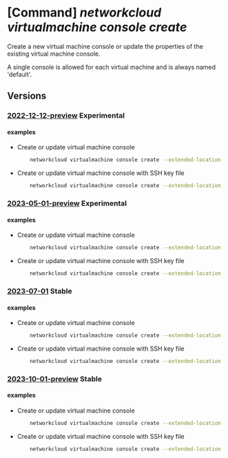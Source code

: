 # [Command] _networkcloud virtualmachine console create_

Create a new virtual machine console or update the properties of the existing virtual machine console.

A single console is allowed for each virtual machine and is always named 'default'.

## Versions

### [2022-12-12-preview](/Resources/mgmt-plane/L3N1YnNjcmlwdGlvbnMve30vcmVzb3VyY2Vncm91cHMve30vcHJvdmlkZXJzL21pY3Jvc29mdC5uZXR3b3JrY2xvdWQvdmlydHVhbG1hY2hpbmVzL3t9L2NvbnNvbGVzL3t9/2022-12-12-preview.xml) **Experimental**

<!-- mgmt-plane /subscriptions/{}/resourcegroups/{}/providers/microsoft.networkcloud/virtualmachines/{}/consoles/{} 2022-12-12-preview -->

#### examples

- Create or update virtual machine console
    ```bash
        networkcloud virtualmachine console create --extended-location name="/subscriptions/subscriptionId/resourceGroups/resourceGroupName/providers/Microsoft.ExtendedLocation/customLocations/clusterManagerExtendedLocationName" type="CustomLocation" --location "location" --enabled "True" --expiration "2024-06-01T01:27:03.008Z" --ssh-public-key key-data="ssh-rsa AAtsE3njSONzDYRIZv/WLjVuMfrUSByHp+jfaaOLHTIIB4fJvo6dQUZxE20w2iDHV3tEkmnTo84eba97VMueQD6OzJPEyWZMRpz8UYWOd0IXeRqiFu1lawNblZhwNT/ojNZfpB3af/YDzwQCZgTcTRyNNhL4o/blKUmug0daSsSXISTRnIDpcf5qytjs1Xo+yYyJMvzLL59mhAyb3p/cD+Y3/s3WhAx+l0XOKpzXnblrv9d3q4c2tWmm/SyFqthaqd0= admin@vm" --tags key1="myvalue1" key2="myvalue2" --resource-group "resourceGroupName" --virtual-machine-name "virtualMachineName"
    ```

- Create or update virtual machine console with SSH key file
    ```bash
        networkcloud virtualmachine console create --extended-location name="/subscriptions/subscriptionId/resourceGroups/resourceGroupName/providers/Microsoft.ExtendedLocation/customLocations/clusterManagerExtendedLocationName" type="CustomLocation" --location "location" --enabled "True" --expiration "2024-06-01T01:27:03.008Z" --ssh-public-key key-data=~/.ssh/id_rsa.pub --tags key1="myvalue1" key2="myvalue2" --resource-group "resourceGroupName" --virtual-machine-name "virtualMachineName"
    ```

### [2023-05-01-preview](/Resources/mgmt-plane/L3N1YnNjcmlwdGlvbnMve30vcmVzb3VyY2Vncm91cHMve30vcHJvdmlkZXJzL21pY3Jvc29mdC5uZXR3b3JrY2xvdWQvdmlydHVhbG1hY2hpbmVzL3t9L2NvbnNvbGVzL3t9/2023-05-01-preview.xml) **Experimental**

<!-- mgmt-plane /subscriptions/{}/resourcegroups/{}/providers/microsoft.networkcloud/virtualmachines/{}/consoles/{} 2023-05-01-preview -->

#### examples

- Create or update virtual machine console
    ```bash
        networkcloud virtualmachine console create --extended-location name="/subscriptions/subscriptionId/resourceGroups/resourceGroupName/providers/Microsoft.ExtendedLocation/customLocations/clusterManagerExtendedLocationName" type="CustomLocation" --location "location" --enabled "True" --expiration "2024-06-01T01:27:03.008Z" --ssh-public-key key-data="ssh-rsa AAtsE3njSONzDYRIZv/WLjVuMfrUSByHp+jfaaOLHTIIB4fJvo6dQUZxE20w2iDHV3tEkmnTo84eba97VMueQD6OzJPEyWZMRpz8UYWOd0IXeRqiFu1lawNblZhwNT/ojNZfpB3af/YDzwQCZgTcTRyNNhL4o/blKUmug0daSsSXISTRnIDpcf5qytjs1Xo+yYyJMvzLL59mhAyb3p/cD+Y3/s3WhAx+l0XOKpzXnblrv9d3q4c2tWmm/SyFqthaqd0= admin@vm" --tags key1="myvalue1" key2="myvalue2" --resource-group "resourceGroupName" --virtual-machine-name "virtualMachineName"
    ```

- Create or update virtual machine console with SSH key file
    ```bash
        networkcloud virtualmachine console create --extended-location name="/subscriptions/subscriptionId/resourceGroups/resourceGroupName/providers/Microsoft.ExtendedLocation/customLocations/clusterManagerExtendedLocationName" type="CustomLocation" --location "location" --enabled "True" --expiration "2024-06-01T01:27:03.008Z" --ssh-public-key key-data=~/.ssh/id_rsa.pub --tags key1="myvalue1" key2="myvalue2" --resource-group "resourceGroupName" --virtual-machine-name "virtualMachineName"
    ```

### [2023-07-01](/Resources/mgmt-plane/L3N1YnNjcmlwdGlvbnMve30vcmVzb3VyY2Vncm91cHMve30vcHJvdmlkZXJzL21pY3Jvc29mdC5uZXR3b3JrY2xvdWQvdmlydHVhbG1hY2hpbmVzL3t9L2NvbnNvbGVzL3t9/2023-07-01.xml) **Stable**

<!-- mgmt-plane /subscriptions/{}/resourcegroups/{}/providers/microsoft.networkcloud/virtualmachines/{}/consoles/{} 2023-07-01 -->

#### examples

- Create or update virtual machine console
    ```bash
        networkcloud virtualmachine console create --extended-location name="/subscriptions/subscriptionId/resourceGroups/resourceGroupName/providers/Microsoft.ExtendedLocation/customLocations/clusterManagerExtendedLocationName" type="CustomLocation" --location "location" --enabled "True" --expiration "2024-06-01T01:27:03.008Z" --ssh-public-key key-data="ssh-rsa AAtsE3njSONzDYRIZv/WLjVuMfrUSByHp+jfaaOLHTIIB4fJvo6dQUZxE20w2iDHV3tEkmnTo84eba97VMueQD6OzJPEyWZMRpz8UYWOd0IXeRqiFu1lawNblZhwNT/ojNZfpB3af/YDzwQCZgTcTRyNNhL4o/blKUmug0daSsSXISTRnIDpcf5qytjs1Xo+yYyJMvzLL59mhAyb3p/cD+Y3/s3WhAx+l0XOKpzXnblrv9d3q4c2tWmm/SyFqthaqd0= admin@vm" --tags key1="myvalue1" key2="myvalue2" --resource-group "resourceGroupName" --virtual-machine-name "virtualMachineName"
    ```

- Create or update virtual machine console with SSH key file
    ```bash
        networkcloud virtualmachine console create --extended-location name="/subscriptions/subscriptionId/resourceGroups/resourceGroupName/providers/Microsoft.ExtendedLocation/customLocations/clusterManagerExtendedLocationName" type="CustomLocation" --location "location" --enabled "True" --expiration "2024-06-01T01:27:03.008Z" --ssh-public-key key-data=~/.ssh/id_rsa.pub --tags key1="myvalue1" key2="myvalue2" --resource-group "resourceGroupName" --virtual-machine-name "virtualMachineName"
    ```

### [2023-10-01-preview](/Resources/mgmt-plane/L3N1YnNjcmlwdGlvbnMve30vcmVzb3VyY2Vncm91cHMve30vcHJvdmlkZXJzL21pY3Jvc29mdC5uZXR3b3JrY2xvdWQvdmlydHVhbG1hY2hpbmVzL3t9L2NvbnNvbGVzL3t9/2023-10-01-preview.xml) **Stable**

<!-- mgmt-plane /subscriptions/{}/resourcegroups/{}/providers/microsoft.networkcloud/virtualmachines/{}/consoles/{} 2023-10-01-preview -->

#### examples

- Create or update virtual machine console
    ```bash
        networkcloud virtualmachine console create --extended-location name="/subscriptions/subscriptionId/resourceGroups/resourceGroupName/providers/Microsoft.ExtendedLocation/customLocations/clusterManagerExtendedLocationName" type="CustomLocation" --location "location" --enabled "True" --expiration "2024-06-01T01:27:03.008Z" --ssh-public-key key-data="ssh-rsa AAtsE3njSONzDYRIZv/WLjVuMfrUSByHp+jfaaOLHTIIB4fJvo6dQUZxE20w2iDHV3tEkmnTo84eba97VMueQD6OzJPEyWZMRpz8UYWOd0IXeRqiFu1lawNblZhwNT/ojNZfpB3af/YDzwQCZgTcTRyNNhL4o/blKUmug0daSsSXISTRnIDpcf5qytjs1Xo+yYyJMvzLL59mhAyb3p/cD+Y3/s3WhAx+l0XOKpzXnblrv9d3q4c2tWmm/SyFqthaqd0= admin@vm" --tags key1="myvalue1" key2="myvalue2" --resource-group "resourceGroupName" --virtual-machine-name "virtualMachineName"
    ```

- Create or update virtual machine console with SSH key file
    ```bash
        networkcloud virtualmachine console create --extended-location name="/subscriptions/subscriptionId/resourceGroups/resourceGroupName/providers/Microsoft.ExtendedLocation/customLocations/clusterManagerExtendedLocationName" type="CustomLocation" --location "location" --enabled "True" --expiration "2024-06-01T01:27:03.008Z" --ssh-public-key key-data=~/.ssh/id_rsa.pub --tags key1="myvalue1" key2="myvalue2" --resource-group "resourceGroupName" --virtual-machine-name "virtualMachineName"
    ```
